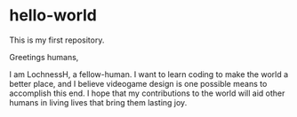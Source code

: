 # hello-world
This is my first repository.

Greetings humans,

I am LochnessH, a fellow-human. I want to learn coding to make the world a better place, and I believe videogame design is one possible means to accomplish this end. 
I hope that my contributions to the world will aid other humans in living lives that bring them lasting joy.
